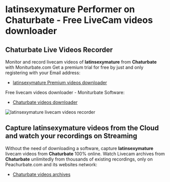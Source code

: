 # latinsexymature Performer on Chaturbate - Free LiveCam videos downloader

## Chaturbate Live Videos Recorder

Monitor and record livecam videos of **latinsexymature** from **Chaturbate** with Moniturbate.com
Get a premium trial for free by just and only registering with your Email address:
* [latinsexymature Premium videos downloader](https://moniturbate.com/request-demo-licence-key.html)

Free livecam videos downloader - Moniturbate Software:
* [Chaturbate videos downloader](https://moniturbate.com/moniturbate-download-software.html)

![latinsexymature livecam videos recorder](https://peachurnet.com/templates/moniturbate-software.png)


## Capture latinsexymature videos from the Cloud and watch your recordings on Streaming

Without the need of downloading a software, capture **latinsexymature** livecam videos from **Chaturbate** 100% online.
Watch Livecam archives from **Chaturbate** unlimitedly from thousands of existing recordings, only on Peachurbate.com and its websites network:
* [Chaturbate videos archives](https://peachurnet.com/)